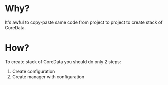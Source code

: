 # Why?
It's awful to copy-paste same code from project to project to create stack of CoreData.
# How?
To create stack of CoreData you should do only 2 steps:

1. Create configuration
2. Create manager with configuration
